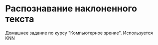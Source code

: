 # Распознавание наклоненного текста
Домашнее задание по курсу "Компьютерное зрение". Используется KNN
